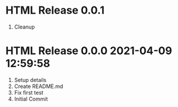 # HTML Release 0.0.1                    
1. Cleanup

# HTML Release 0.0.0 2021-04-09 12:59:58
1. Setup details
2. Create README.md
3. Fix first test
4. Initial Commit
